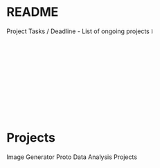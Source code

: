 # README
Project Tasks / Deadline - List of ongoing projects <img src="https://media.tenor.com/uUNcnHwYJQEAAAAj/running-pikachu-transparent-snivee.gif" height="5%" width="5%"/>


# Projects 

Image Generator 
Proto
Data Analysis Projects


